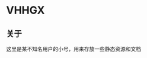 # VHHGX

## 关于

这里是某不知名用户的小号，用来存放一些静态资源和文档

<!-- - 👋 Hi, I’m @vhhgx
- 👀 I’m interested in ...
- 🌱 I’m currently learning ...
- 💞️ I’m looking to collaborate on ...
- 📫 How to reach me ... -->

<!---
vhhgx/vhhgx is a ✨ special ✨ repository because its `README.md` (this file) appears on your GitHub profile.
You can click the Preview link to take a look at your changes.
--->
